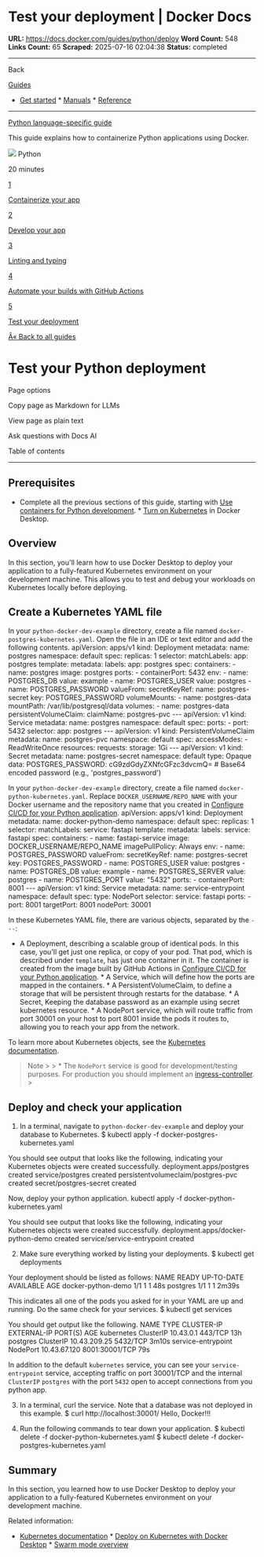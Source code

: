 # Test your deployment | Docker Docs

**URL:** https://docs.docker.com/guides/python/deploy
**Word Count:** 548
**Links Count:** 65
**Scraped:** 2025-07-16 02:04:38
**Status:** completed

---

Back

[Guides](https://docs.docker.com/guides/)

  * [Get started](https://docs.docker.com/get-started/)   * [Manuals](https://docs.docker.com/manuals/)   * [Reference](https://docs.docker.com/reference/)

* * *

[Python language-specific guide](https://docs.docker.com/guides/python/)

This guide explains how to containerize Python applications using Docker.

![](https://cdn.jsdelivr.net/gh/devicons/devicon@latest/icons/python/python-original.svg) Python

20 minutes

[1](https://docs.docker.com/guides/python/containerize/)

[Containerize your app](https://docs.docker.com/guides/python/containerize/)

[2](https://docs.docker.com/guides/python/develop/)

[Develop your app](https://docs.docker.com/guides/python/develop/)

[3](https://docs.docker.com/guides/python/lint-format-typing/)

[Linting and typing](https://docs.docker.com/guides/python/lint-format-typing/)

[4](https://docs.docker.com/guides/python/configure-github-actions/)

[Automate your builds with GitHub Actions](https://docs.docker.com/guides/python/configure-github-actions/)

[5](https://docs.docker.com/guides/python/deploy/)

[Test your deployment](https://docs.docker.com/guides/python/deploy/)

[Â« Back to all guides](https://docs.docker.com/guides/)

# Test your Python deployment

Page options

Copy page as Markdown for LLMs

View page as plain text

Ask questions with Docs AI

Table of contents

* * *

## Prerequisites

  * Complete all the previous sections of this guide, starting with [Use containers for Python development](https://docs.docker.com/guides/python/develop/).   * [Turn on Kubernetes](https://docs.docker.com/desktop/features/kubernetes/#install-and-turn-on-kubernetes) in Docker Desktop.

## Overview

In this section, you'll learn how to use Docker Desktop to deploy your application to a fully-featured Kubernetes environment on your development machine. This allows you to test and debug your workloads on Kubernetes locally before deploying.

## Create a Kubernetes YAML file

In your `python-docker-dev-example` directory, create a file named `docker-postgres-kubernetes.yaml`. Open the file in an IDE or text editor and add the following contents.               apiVersion: apps/v1     kind: Deployment     metadata:       name: postgres       namespace: default     spec:       replicas: 1       selector:         matchLabels:           app: postgres       template:         metadata:           labels:             app: postgres         spec:           containers:             - name: postgres               image: postgres               ports:                 - containerPort: 5432               env:                 - name: POSTGRES_DB                   value: example                 - name: POSTGRES_USER                   value: postgres                 - name: POSTGRES_PASSWORD                   valueFrom:                     secretKeyRef:                       name: postgres-secret                       key: POSTGRES_PASSWORD               volumeMounts:                 - name: postgres-data                   mountPath: /var/lib/postgresql/data           volumes:             - name: postgres-data               persistentVolumeClaim:                 claimName: postgres-pvc     ---     apiVersion: v1     kind: Service     metadata:       name: postgres       namespace: default     spec:       ports:         - port: 5432       selector:         app: postgres     ---     apiVersion: v1     kind: PersistentVolumeClaim     metadata:       name: postgres-pvc       namespace: default     spec:       accessModes:         - ReadWriteOnce       resources:         requests:           storage: 1Gi     ---     apiVersion: v1     kind: Secret     metadata:       name: postgres-secret       namespace: default     type: Opaque     data:       POSTGRES_PASSWORD: cG9zdGdyZXNfcGFzc3dvcmQ= # Base64 encoded password (e.g., 'postgres_password')

In your `python-docker-dev-example` directory, create a file named `docker-python-kubernetes.yaml`. Replace `DOCKER_USERNAME/REPO_NAME` with your Docker username and the repository name that you created in [Configure CI/CD for your Python application](https://docs.docker.com/guides/python/configure-github-actions/).               apiVersion: apps/v1     kind: Deployment     metadata:       name: docker-python-demo       namespace: default     spec:       replicas: 1       selector:         matchLabels:           service: fastapi       template:         metadata:           labels:             service: fastapi         spec:           containers:             - name: fastapi-service               image: DOCKER_USERNAME/REPO_NAME               imagePullPolicy: Always               env:                 - name: POSTGRES_PASSWORD                   valueFrom:                     secretKeyRef:                       name: postgres-secret                       key: POSTGRES_PASSWORD                 - name: POSTGRES_USER                   value: postgres                 - name: POSTGRES_DB                   value: example                 - name: POSTGRES_SERVER                   value: postgres                 - name: POSTGRES_PORT                   value: "5432"               ports:                 - containerPort: 8001     ---     apiVersion: v1     kind: Service     metadata:       name: service-entrypoint       namespace: default     spec:       type: NodePort       selector:         service: fastapi       ports:         - port: 8001           targetPort: 8001           nodePort: 30001

In these Kubernetes YAML file, there are various objects, separated by the `---`:

  * A Deployment, describing a scalable group of identical pods. In this case, you'll get just one replica, or copy of your pod. That pod, which is described under `template`, has just one container in it. The container is created from the image built by GitHub Actions in [Configure CI/CD for your Python application](https://docs.docker.com/guides/python/configure-github-actions/).   * A Service, which will define how the ports are mapped in the containers.   * A PersistentVolumeClaim, to define a storage that will be persistent through restarts for the database.   * A Secret, Keeping the database password as an example using secret kubernetes resource.   * A NodePort service, which will route traffic from port 30001 on your host to port 8001 inside the pods it routes to, allowing you to reach your app from the network.

To learn more about Kubernetes objects, see the [Kubernetes documentation](https://kubernetes.io/docs/home/).

> Note >  >   * The `NodePort` service is good for development/testing purposes. For production you should implement an [ingress-controller](https://kubernetes.io/docs/concepts/services-networking/ingress-controllers/). > 

## Deploy and check your application

  1. In a terminal, navigate to `python-docker-dev-example` and deploy your database to Kubernetes.                    $ kubectl apply -f docker-postgres-kubernetes.yaml          

You should see output that looks like the following, indicating your Kubernetes objects were created successfully.                    deployment.apps/postgres created          service/postgres created          persistentvolumeclaim/postgres-pvc created          secret/postgres-secret created          

Now, deploy your python application.                    kubectl apply -f docker-python-kubernetes.yaml          

You should see output that looks like the following, indicating your Kubernetes objects were created successfully.                    deployment.apps/docker-python-demo created          service/service-entrypoint created          

  2. Make sure everything worked by listing your deployments.                    $ kubectl get deployments          

Your deployment should be listed as follows:                    NAME                 READY   UP-TO-DATE   AVAILABLE   AGE          docker-python-demo   1/1     1            1           48s          postgres             1/1     1            1           2m39s          

This indicates all one of the pods you asked for in your YAML are up and running. Do the same check for your services.                    $ kubectl get services          

You should get output like the following.                    NAME                 TYPE        CLUSTER-IP     EXTERNAL-IP   PORT(S)          AGE          kubernetes           ClusterIP   10.43.0.1      <none>        443/TCP          13h          postgres             ClusterIP   10.43.209.25   <none>        5432/TCP         3m10s          service-entrypoint   NodePort    10.43.67.120   <none>        8001:30001/TCP   79s          

In addition to the default `kubernetes` service, you can see your `service-entrypoint` service, accepting traffic on port 30001/TCP and the internal `ClusterIP` `postgres` with the port `5432` open to accept connections from you python app.

  3. In a terminal, curl the service. Note that a database was not deployed in this example.                    $ curl http://localhost:30001/          Hello, Docker!!!          

  4. Run the following commands to tear down your application.                    $ kubectl delete -f docker-python-kubernetes.yaml          $ kubectl delete -f docker-postgres-kubernetes.yaml          

## Summary

In this section, you learned how to use Docker Desktop to deploy your application to a fully-featured Kubernetes environment on your development machine.

Related information:

  * [Kubernetes documentation](https://kubernetes.io/docs/home/)   * [Deploy on Kubernetes with Docker Desktop](https://docs.docker.com/desktop/features/kubernetes/)   * [Swarm mode overview](https://docs.docker.com/engine/swarm/)